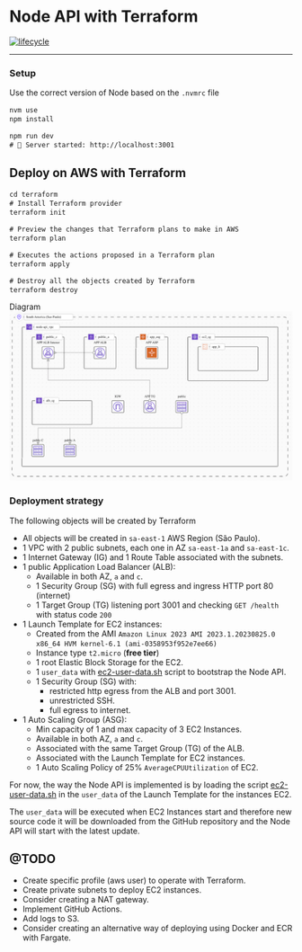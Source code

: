 # Node API with Terraform

[![lifecycle](https://img.shields.io/badge/lifecycle-experimental-orange.svg)](https://www.tidyverse.org/lifecycle/#experimental)

---

### Setup

Use the correct version of Node based on the `.nvmrc` file

```
nvm use
npm install
```
```
npm run dev
# 🚀 Server started: http://localhost:3001
```

## Deploy on AWS with Terraform
```
cd terraform
# Install Terraform provider
terraform init
```
```
# Preview the changes that Terraform plans to make in AWS
terraform plan
```
```
# Executes the actions proposed in a Terraform plan
terraform apply
```
```
# Destroy all the objects created by Terraform
terraform destroy
```

Diagram
![AWS Diagram](docs/diagram.png)

### Deployment strategy

The following objects will be created by Terraform

- All objects will be created in `sa-east-1` AWS Region (São Paulo). 
- 1 VPC with 2 public subnets, each one in AZ `sa-east-1a` and `sa-east-1c`.
- 1 Internet Gateway (IG) and 1 Route Table associated with the subnets.
- 1 public Application Load Balancer (ALB):
  - Available in both AZ, `a` and `c`.
  - 1 Security Group (SG) with full egress and ingress HTTP port 80 (internet)
  - 1 Target Group (TG) listening port 3001 and checking `GET /health` with status code `200`
- 1 Launch Template for EC2 instances:
  - Created from the AMI `Amazon Linux 2023 AMI 2023.1.20230825.0 x86_64 HVM kernel-6.1 (ami-0358953f952e7ee66)`
  - Instance type `t2.micro` (**free tier**)
  - 1 root Elastic Block Storage for the EC2.
  - 1 `user_data` with [ec2-user-data.sh](./terraform/ec2-user-data.sh) script to bootstrap the Node API.
  - 1 Security Group (SG) with:
    - restricted http egress from the ALB and port 3001.
    - unrestricted SSH. 
    - full egress to internet.
- 1 Auto Scaling Group (ASG):
  - Min capacity of 1 and max capacity of 3 EC2 Instances.
  - Available in both AZ, `a` and `c`.
  - Associated with the same Target Group (TG) of the ALB.
  - Associated with the Launch Template for EC2 instances.
  - 1 Auto Scaling Policy of 25% `AverageCPUUtilization` of EC2.

For now, the way the Node API is implemented is by loading the script [ec2-user-data.sh](./terraform/ec2-user-data.sh) 
in the `user_data` of the Launch Template for the instances EC2.

The `user_data` will be executed when EC2 Instances start and therefore new source code
it will be downloaded from the GitHub repository and the Node API will start with the latest update.

## @TODO

- Create specific profile (aws user) to operate with Terraform.
- Create private subnets to deploy EC2 instances.
- Consider creating a NAT gateway.
- Implement GitHub Actions.
- Add logs to S3.
- Consider creating an alternative way of deploying using Docker and ECR with Fargate.
